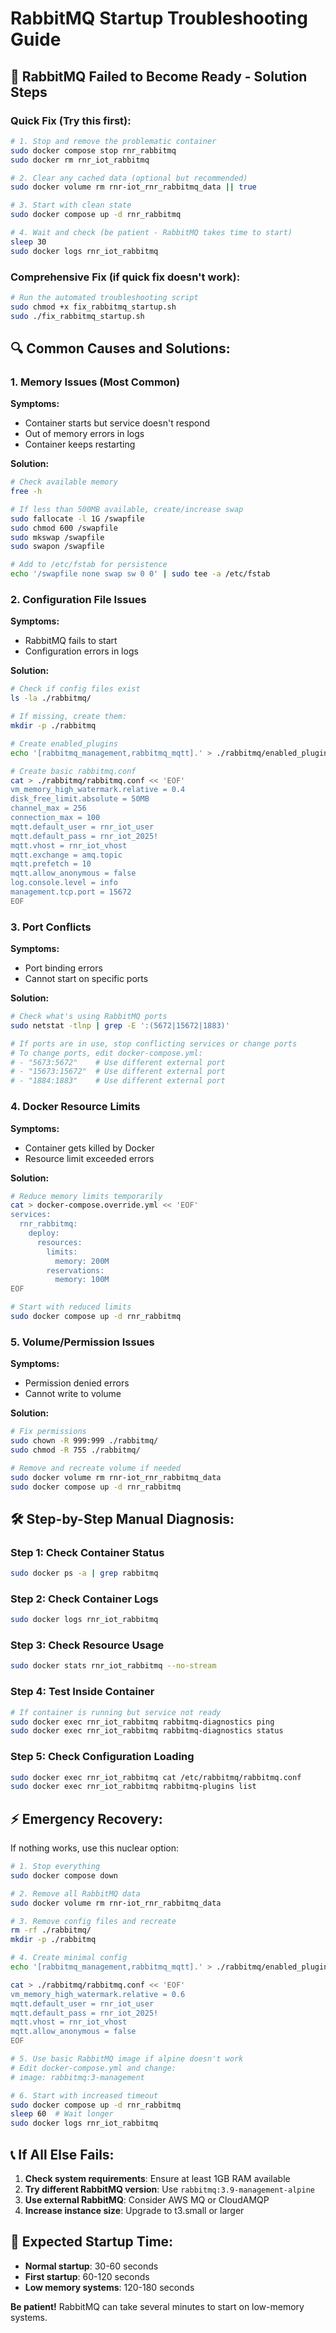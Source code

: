 # RabbitMQ Startup Troubleshooting Guide

## 🚨 **RabbitMQ Failed to Become Ready - Solution Steps**

### **Quick Fix (Try this first):**

```bash
# 1. Stop and remove the problematic container
sudo docker compose stop rnr_rabbitmq
sudo docker rm rnr_iot_rabbitmq

# 2. Clear any cached data (optional but recommended)
sudo docker volume rm rnr-iot_rnr_rabbitmq_data || true

# 3. Start with clean state
sudo docker compose up -d rnr_rabbitmq

# 4. Wait and check (be patient - RabbitMQ takes time to start)
sleep 30
sudo docker logs rnr_iot_rabbitmq
```

### **Comprehensive Fix (if quick fix doesn't work):**

```bash
# Run the automated troubleshooting script
sudo chmod +x fix_rabbitmq_startup.sh
sudo ./fix_rabbitmq_startup.sh
```

## 🔍 **Common Causes and Solutions:**

### **1. Memory Issues (Most Common)**

**Symptoms:**
- Container starts but service doesn't respond
- Out of memory errors in logs
- Container keeps restarting

**Solution:**
```bash
# Check available memory
free -h

# If less than 500MB available, create/increase swap
sudo fallocate -l 1G /swapfile
sudo chmod 600 /swapfile
sudo mkswap /swapfile
sudo swapon /swapfile

# Add to /etc/fstab for persistence
echo '/swapfile none swap sw 0 0' | sudo tee -a /etc/fstab
```

### **2. Configuration File Issues**

**Symptoms:**
- RabbitMQ fails to start
- Configuration errors in logs

**Solution:**
```bash
# Check if config files exist
ls -la ./rabbitmq/

# If missing, create them:
mkdir -p ./rabbitmq

# Create enabled_plugins
echo '[rabbitmq_management,rabbitmq_mqtt].' > ./rabbitmq/enabled_plugins

# Create basic rabbitmq.conf
cat > ./rabbitmq/rabbitmq.conf << 'EOF'
vm_memory_high_watermark.relative = 0.4
disk_free_limit.absolute = 50MB
channel_max = 256
connection_max = 100
mqtt.default_user = rnr_iot_user
mqtt.default_pass = rnr_iot_2025!
mqtt.vhost = rnr_iot_vhost
mqtt.exchange = amq.topic
mqtt.prefetch = 10
mqtt.allow_anonymous = false
log.console.level = info
management.tcp.port = 15672
EOF
```

### **3. Port Conflicts**

**Symptoms:**
- Port binding errors
- Cannot start on specific ports

**Solution:**
```bash
# Check what's using RabbitMQ ports
sudo netstat -tlnp | grep -E ':(5672|15672|1883)'

# If ports are in use, stop conflicting services or change ports
# To change ports, edit docker-compose.yml:
# - "5673:5672"    # Use different external port
# - "15673:15672"  # Use different external port
# - "1884:1883"    # Use different external port
```

### **4. Docker Resource Limits**

**Symptoms:**
- Container gets killed by Docker
- Resource limit exceeded errors

**Solution:**
```bash
# Reduce memory limits temporarily
cat > docker-compose.override.yml << 'EOF'
services:
  rnr_rabbitmq:
    deploy:
      resources:
        limits:
          memory: 200M
        reservations:
          memory: 100M
EOF

# Start with reduced limits
sudo docker compose up -d rnr_rabbitmq
```

### **5. Volume/Permission Issues**

**Symptoms:**
- Permission denied errors
- Cannot write to volume

**Solution:**
```bash
# Fix permissions
sudo chown -R 999:999 ./rabbitmq/
sudo chmod -R 755 ./rabbitmq/

# Remove and recreate volume if needed
sudo docker volume rm rnr-iot_rnr_rabbitmq_data
sudo docker compose up -d rnr_rabbitmq
```

## 🛠️ **Step-by-Step Manual Diagnosis:**

### **Step 1: Check Container Status**
```bash
sudo docker ps -a | grep rabbitmq
```

### **Step 2: Check Container Logs**
```bash
sudo docker logs rnr_iot_rabbitmq
```

### **Step 3: Check Resource Usage**
```bash
sudo docker stats rnr_iot_rabbitmq --no-stream
```

### **Step 4: Test Inside Container**
```bash
# If container is running but service not ready
sudo docker exec rnr_iot_rabbitmq rabbitmq-diagnostics ping
sudo docker exec rnr_iot_rabbitmq rabbitmq-diagnostics status
```

### **Step 5: Check Configuration Loading**
```bash
sudo docker exec rnr_iot_rabbitmq cat /etc/rabbitmq/rabbitmq.conf
sudo docker exec rnr_iot_rabbitmq rabbitmq-plugins list
```

## ⚡ **Emergency Recovery:**

If nothing works, use this nuclear option:

```bash
# 1. Stop everything
sudo docker compose down

# 2. Remove all RabbitMQ data
sudo docker volume rm rnr-iot_rnr_rabbitmq_data

# 3. Remove config files and recreate
rm -rf ./rabbitmq/
mkdir -p ./rabbitmq

# 4. Create minimal config
echo '[rabbitmq_management,rabbitmq_mqtt].' > ./rabbitmq/enabled_plugins

cat > ./rabbitmq/rabbitmq.conf << 'EOF'
vm_memory_high_watermark.relative = 0.6
mqtt.default_user = rnr_iot_user
mqtt.default_pass = rnr_iot_2025!
mqtt.vhost = rnr_iot_vhost
mqtt.allow_anonymous = false
EOF

# 5. Use basic RabbitMQ image if alpine doesn't work
# Edit docker-compose.yml and change:
# image: rabbitmq:3-management

# 6. Start with increased timeout
sudo docker compose up -d rnr_rabbitmq
sleep 60  # Wait longer
sudo docker logs rnr_iot_rabbitmq
```

## 📞 **If All Else Fails:**

1. **Check system requirements**: Ensure at least 1GB RAM available
2. **Try different RabbitMQ version**: Use `rabbitmq:3.9-management-alpine`
3. **Use external RabbitMQ**: Consider AWS MQ or CloudAMQP
4. **Increase instance size**: Upgrade to t3.small or larger

## 🎯 **Expected Startup Time:**

- **Normal startup**: 30-60 seconds
- **First startup**: 60-120 seconds
- **Low memory systems**: 120-180 seconds

**Be patient!** RabbitMQ can take several minutes to start on low-memory systems.
